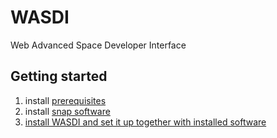 # WASDI

Web Advanced Space Developer Interface

## Getting started

1. install [prerequisites](./prerequisites.md)
1. install [snap software](./snap.md)
1. [install WASDI and set it up together with installed software](./wasdi.md)